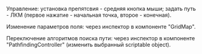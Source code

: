 Управление:
    установка препятсвия - средняя кнопка мыши;
    задать путь - ЛКМ (первое нажатие - начальная точка, второе - конечная).

Изменение параметров поля: 
    через инспектор в компоненте "GridMap".

Переключение алгоритмов поиска пути:
    через инспектор в компоненте "PathfindingController"
    (изменить выбранный scriptable object).